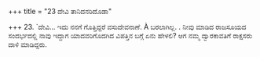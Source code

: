 +++
title = "23 ದೇವಿ ತಾನಿದನರಿದೊಡಾ"

+++
23. `ದೇವಿ... ಇದು ನನಗೆ ಗೊತ್ತಿದ್ದರೆ ವಸುದೇವನಾಣೆ. À ಬರಲಾಗಿಲ್ಲ. .  ನೀವು ಮಾಡಿದ ರಾಜಸೂಯದ ಸಂದರ್ಭದಲ್ಲಿ ನಾವು  ಇದ್ದಾಗ ಯಾದವರಿಗೊದಗಿದ ವಿಪತ್ತಿನ ಬಗ್ಗೆ ಏನು ಹೇಳಲಿ? ಆಗ ನಮ್ಮ ದ್ವಾರಕಾವತಿಗೆ ರಾಕ್ಷಸರು ದಾಳಿ ಮಾಡಿದ್ದರು.